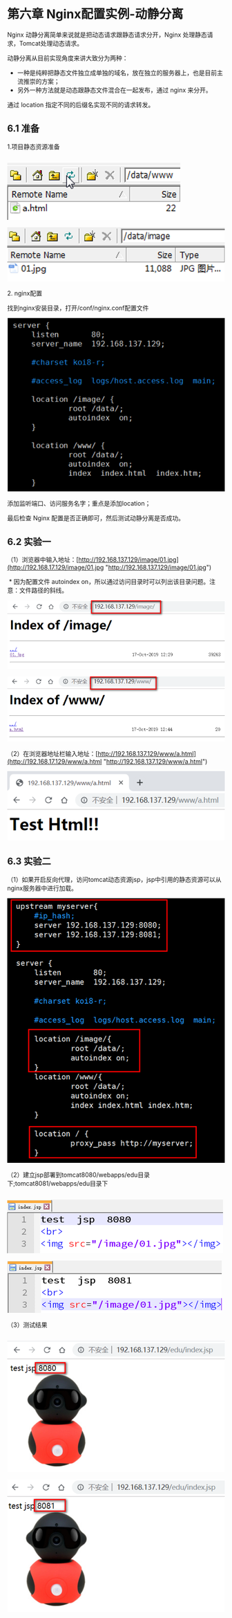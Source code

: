 # 第六章 Nginx配置实例-动静分离

Nginx 动静分离简单来说就是把动态请求跟静态请求分开，Nginx 处理静态请求，Tomcat处理动态请求。

动静分离从目前实现角度来讲大致分为两种：

-   一种是纯粹把静态文件独立成单独的域名，放在独立的服务器上，也是目前主流推崇的方案；
-   另外一种方法就是动态跟静态文件混合在一起发布，通过 nginx 来分开。

通过 location 指定不同的后缀名实现不同的请求转发。

## 6.1 准备

1.项目静态资源准备

|   |   |
| - | - |

![](image/image_22_q75bX6vubw.png)

![](image/image_23_af9yD5a5nn.png)

2\. nginx配置

找到nginx安装目录，打开/conf/nginx.conf配置文件

![](image/image_24_Pl7puMER2T.png)

添加监听端口、访问服务名字；重点是添加location；

最后检查 Nginx 配置是否正确即可，然后测试动静分离是否成功。

## 6.2 实验一

（1）浏览器中输入地址：[http://192.168.137.129/image/01.jpg](http://192.168.17.129/image/01.jpg "http://192.168.137.129/image/01.jpg")

 \* 因为配置文件 autoindex on，所以通过访问目录时可以列出该目录问题。注意：文件路径的斜线。

![](image/image_25_mW2KJMQQyg.png)

![](image/image_26_ztKKSKfeoA.png)

（2）在浏览器地址栏输入地址：[http://192.168.137.129/www/a.html](http://192.168.17.129/www/a.html "http://192.168.137.129/www/a.html")

![](image/image_27_2hC76BcSZ6.png)

## 6.3 实验二

（1）如果开启反向代理，访问tomcat动态资源jsp，jsp中引用的静态资源可以从nginx服务器中进行加载。

![](image/image_28_tgRWi5luFQ.png)

（2）建立jsp部署到tomcat8080/webapps/edu目录下;tomcat8081/webapps/edu目录下

|   |   |
| - | - |

![](image/image_29_FQ6wsNBydC.png)

![](image/image_30_3kew_GrSfW.png)

（3）测试结果

|   |   |
| - | - |

![](image/image_31_AOo-D_vaH0.png)

![](image/image_32_hWXk1gdH_T.png)
